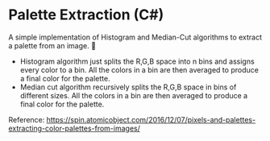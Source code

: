 # Palette Extraction (C#)

A simple implementation of Histogram and Median-Cut algorithms to extract a palette from an image. 🌈

 - Histogram algorithm just splits the R,G,B space into n bins and assigns every color to a bin. All the colors in a bin are then averaged to produce a final color for the palette.
 - Median cut algorithm recursively splits the R,G,B space in bins of different sizes. All the colors in a bin are then averaged to produce a final color for the palette.

Reference:
https://spin.atomicobject.com/2016/12/07/pixels-and-palettes-extracting-color-palettes-from-images/
